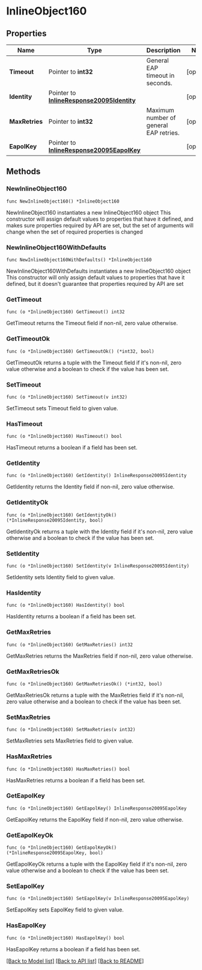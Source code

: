 # InlineObject160

## Properties

Name | Type | Description | Notes
------------ | ------------- | ------------- | -------------
**Timeout** | Pointer to **int32** | General EAP timeout in seconds. | [optional] 
**Identity** | Pointer to [**InlineResponse20095Identity**](InlineResponse20095Identity.md) |  | [optional] 
**MaxRetries** | Pointer to **int32** | Maximum number of general EAP retries. | [optional] 
**EapolKey** | Pointer to [**InlineResponse20095EapolKey**](InlineResponse20095EapolKey.md) |  | [optional] 

## Methods

### NewInlineObject160

`func NewInlineObject160() *InlineObject160`

NewInlineObject160 instantiates a new InlineObject160 object
This constructor will assign default values to properties that have it defined,
and makes sure properties required by API are set, but the set of arguments
will change when the set of required properties is changed

### NewInlineObject160WithDefaults

`func NewInlineObject160WithDefaults() *InlineObject160`

NewInlineObject160WithDefaults instantiates a new InlineObject160 object
This constructor will only assign default values to properties that have it defined,
but it doesn't guarantee that properties required by API are set

### GetTimeout

`func (o *InlineObject160) GetTimeout() int32`

GetTimeout returns the Timeout field if non-nil, zero value otherwise.

### GetTimeoutOk

`func (o *InlineObject160) GetTimeoutOk() (*int32, bool)`

GetTimeoutOk returns a tuple with the Timeout field if it's non-nil, zero value otherwise
and a boolean to check if the value has been set.

### SetTimeout

`func (o *InlineObject160) SetTimeout(v int32)`

SetTimeout sets Timeout field to given value.

### HasTimeout

`func (o *InlineObject160) HasTimeout() bool`

HasTimeout returns a boolean if a field has been set.

### GetIdentity

`func (o *InlineObject160) GetIdentity() InlineResponse20095Identity`

GetIdentity returns the Identity field if non-nil, zero value otherwise.

### GetIdentityOk

`func (o *InlineObject160) GetIdentityOk() (*InlineResponse20095Identity, bool)`

GetIdentityOk returns a tuple with the Identity field if it's non-nil, zero value otherwise
and a boolean to check if the value has been set.

### SetIdentity

`func (o *InlineObject160) SetIdentity(v InlineResponse20095Identity)`

SetIdentity sets Identity field to given value.

### HasIdentity

`func (o *InlineObject160) HasIdentity() bool`

HasIdentity returns a boolean if a field has been set.

### GetMaxRetries

`func (o *InlineObject160) GetMaxRetries() int32`

GetMaxRetries returns the MaxRetries field if non-nil, zero value otherwise.

### GetMaxRetriesOk

`func (o *InlineObject160) GetMaxRetriesOk() (*int32, bool)`

GetMaxRetriesOk returns a tuple with the MaxRetries field if it's non-nil, zero value otherwise
and a boolean to check if the value has been set.

### SetMaxRetries

`func (o *InlineObject160) SetMaxRetries(v int32)`

SetMaxRetries sets MaxRetries field to given value.

### HasMaxRetries

`func (o *InlineObject160) HasMaxRetries() bool`

HasMaxRetries returns a boolean if a field has been set.

### GetEapolKey

`func (o *InlineObject160) GetEapolKey() InlineResponse20095EapolKey`

GetEapolKey returns the EapolKey field if non-nil, zero value otherwise.

### GetEapolKeyOk

`func (o *InlineObject160) GetEapolKeyOk() (*InlineResponse20095EapolKey, bool)`

GetEapolKeyOk returns a tuple with the EapolKey field if it's non-nil, zero value otherwise
and a boolean to check if the value has been set.

### SetEapolKey

`func (o *InlineObject160) SetEapolKey(v InlineResponse20095EapolKey)`

SetEapolKey sets EapolKey field to given value.

### HasEapolKey

`func (o *InlineObject160) HasEapolKey() bool`

HasEapolKey returns a boolean if a field has been set.


[[Back to Model list]](../README.md#documentation-for-models) [[Back to API list]](../README.md#documentation-for-api-endpoints) [[Back to README]](../README.md)


